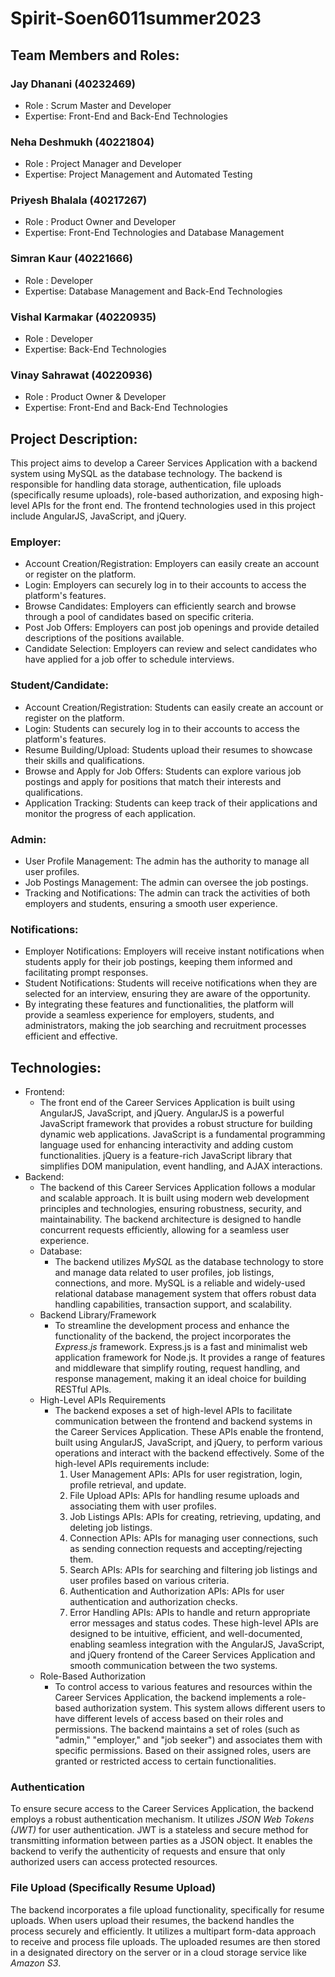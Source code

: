 # Spirit-Soen6011summer2023

## Team Members and Roles:

### Jay Dhanani (40232469) 
  - Role : Scrum Master and Developer
  - Expertise:  Front-End and Back-End Technologies
### Neha Deshmukh (40221804)
  - Role : Project Manager and Developer
  - Expertise:  Project Management and Automated Testing
### Priyesh Bhalala (40217267)
  - Role : Product Owner and Developer
  - Expertise:  Front-End Technologies and Database Management 
### Simran Kaur (40221666)
  - Role : Developer
  - Expertise:  Database Management and Back-End Technologies
### Vishal Karmakar (40220935)
  - Role : Developer
  - Expertise: Back-End Technologies
### Vinay Sahrawat (40220936)
  - Role : Product Owner & Developer
  - Expertise: Front-End and Back-End Technologies

    
## Project Description:
This project aims to develop a Career Services Application with a backend system using MySQL as the database technology. The backend is responsible for handling data storage, authentication, file uploads (specifically resume uploads), role-based authorization, and exposing high-level APIs for the front end. The frontend technologies used in this project include AngularJS, JavaScript, and jQuery.

###  Employer:
- Account Creation/Registration: Employers can easily create an account or register on the platform.
- Login: Employers can securely log in to their accounts to access the platform's features.
- Browse Candidates: Employers can efficiently search and browse through a pool of candidates based on specific criteria.
- Post Job Offers: Employers can post job openings and provide detailed descriptions of the positions available.
- Candidate Selection: Employers can review and select candidates who have applied for a job offer to schedule interviews.

### Student/Candidate:
- Account Creation/Registration: Students can easily create an account or register on the platform.
- Login: Students can securely log in to their accounts to access the platform's features.
- Resume Building/Upload: Students  upload their resumes to showcase their skills and qualifications.
- Browse and Apply for Job Offers: Students can explore various job postings and apply for positions that match their interests and qualifications.
- Application Tracking: Students can keep track of their applications and monitor the progress of each application.

### Admin:
- User Profile Management: The admin has the authority to manage all user profiles.
- Job Postings Management: The admin can oversee the job postings.
- Tracking and Notifications: The admin can track the activities of both employers and students, ensuring a smooth user experience.

### Notifications:
- Employer Notifications: Employers will receive instant notifications when students apply for their job postings, keeping them informed and facilitating prompt responses.
- Student Notifications: Students will receive notifications when they are selected for an interview, ensuring they are aware of the opportunity.
- By integrating these features and functionalities, the platform will provide a seamless experience for employers, students, and administrators, making the job searching and recruitment processes efficient and effective.

## Technologies:
- Frontend:
    - The front end of the Career Services Application is built using AngularJS, JavaScript, and jQuery. AngularJS is a powerful JavaScript framework that provides a robust structure for building dynamic web applications. JavaScript is a fundamental programming language used for enhancing interactivity and adding custom functionalities. jQuery is a feature-rich JavaScript library that simplifies DOM manipulation, event handling, and AJAX interactions.
- Backend:
    - The backend of this Career Services Application follows a modular and scalable approach. It is built using modern web development principles and technologies, ensuring robustness, security, and maintainability. The backend architecture is designed to handle concurrent requests efficiently, allowing for a seamless user experience.
    - Database:
        - The backend utilizes *MySQL* as the database technology to store and manage data related to user profiles, job listings, connections, and more. MySQL is a reliable and widely-used relational database management system that offers robust data handling capabilities, transaction support, and scalability.
    - Backend Library/Framework
        - To streamline the development process and enhance the functionality of the backend, the project incorporates the *Express.js* framework. Express.js is a fast and minimalist web application framework for Node.js. It provides a range of features and middleware that simplify routing, request handling, and response management, making it an ideal choice for building RESTful APIs.
    - High-Level APIs Requirements
        - The backend exposes a set of high-level APIs to facilitate communication between the frontend and backend systems in the Career Services Application. These APIs enable the frontend, built using AngularJS, JavaScript, and jQuery, to perform various operations and interact with the backend effectively. Some of the high-level APIs requirements include:
          1. User Management APIs: APIs for user registration, login, profile retrieval, and update.
          2. File Upload APIs: APIs for handling resume uploads and associating them with user profiles.
          3. Job Listings APIs: APIs for creating, retrieving, updating, and deleting job listings.
          4. Connection APIs: APIs for managing user connections, such as sending connection requests and accepting/rejecting them.
          5. Search APIs: APIs for searching and filtering job listings and user profiles based on various criteria.
          6. Authentication and Authorization APIs: APIs for user authentication and authorization checks.
          7. Error Handling APIs: APIs to handle and return appropriate error messages and status codes.
          These high-level APIs are designed to be intuitive, efficient, and well-documented, enabling seamless integration with the AngularJS, JavaScript, and jQuery frontend of the Career Services Application and smooth communication between the two systems.
    - Role-Based Authorization
        - To control access to various features and resources within the Career Services Application, the backend implements a role-based authorization system. This system allows different users to have different levels of access based on their roles and permissions. The backend maintains a set of roles (such as "admin," "employer," and "job seeker") and associates them with specific permissions. Based on their assigned roles, users are granted or restricted access to certain functionalities.
     
### Authentication

To ensure secure access to the Career Services Application, the backend employs a robust authentication mechanism. It utilizes *JSON Web Tokens (JWT)* for user authentication. JWT is a stateless and secure method for transmitting information between parties as a JSON object. It enables the backend to verify the authenticity of requests and ensure that only authorized users can access protected resources.

### File Upload (Specifically Resume Upload)

The backend incorporates a file upload functionality, specifically for resume uploads. When users upload their resumes, the backend handles the process securely and efficiently. It utilizes a multipart form-data approach to receive and process file uploads. The uploaded resumes are then stored in a designated directory on the server or in a cloud storage service like *Amazon S3*.
